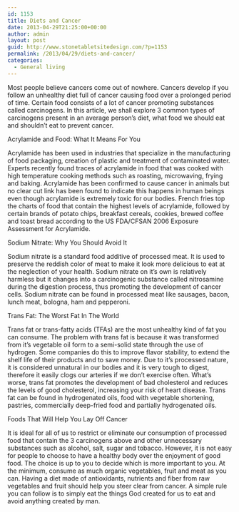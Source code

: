 ```yaml
---
id: 1153
title: Diets and Cancer
date: 2013-04-29T21:25:00+00:00
author: admin
layout: post
guid: http://www.stonetabletsitedesign.com/?p=1153
permalink: /2013/04/29/diets-and-cancer/
categories:
  - General living
---
```

Most people believe cancers come out of nowhere. Cancers develop if you follow an unhealthy diet full of cancer causing food over a prolonged period of time. Certain food consists of a lot of cancer promoting substances called carcinogens. In this article, we shall explore 3 common types of carcinogens present in an average person&#8217;s diet, what food we should eat and shouldn&#8217;t eat to prevent cancer.

Acrylamide and Food: What It Means For You

Acrylamide has been used in industries that specialize in the manufacturing of food packaging, creation of plastic and treatment of contaminated water. Experts recently found traces of acrylamide in food that was cooked with high temperature cooking methods such as roasting, microwaving, frying and baking. Acrylamide has been confirmed to cause cancer in animals but no clear cut link has been found to indicate this happens in human beings even though acrylamide is extremely toxic for our bodies. French fries top the charts of food that contain the highest levels of acrylamide, followed by certain brands of potato chips, breakfast cereals, cookies, brewed coffee and toast bread according to the US FDA/CFSAN 2006 Exposure Assessment for Acrylamide.

Sodium Nitrate: Why You Should Avoid It

Sodium nitrate is a standard food additive of processed meat. It is used to preserve the reddish color of meat to make it look more delicious to eat at the neglection of your health. Sodium nitrate on it&#8217;s own is relatively harmless but it changes into a carcinogenic substance called nitrosamine during the digestion process, thus promoting the development of cancer cells. Sodium nitrate can be found in processed meat like sausages, bacon, lunch meat, bologna, ham and pepperoni.

Trans Fat: The Worst Fat In The World

Trans fat or trans-fatty acids (TFAs) are the most unhealthy kind of fat you can consume. The problem with trans fat is because it was transformed from it&#8217;s vegetable oil form to a semi-solid state through the use of hydrogen. Some companies do this to improve flavor stability, to extend the shelf life of their products and to save money. Due to it&#8217;s processed nature, it is considered unnatural in our bodies and it is very tough to digest, therefore it easily clogs our arteries if we don&#8217;t exercise often. What&#8217;s worse, trans fat promotes the development of bad cholesterol and reduces the levels of good cholesterol, increasing your risk of heart disease. Trans fat can be found in hydrogenated oils, food with vegetable shortening, pastries, commercially deep-fried food and partially hydrogenated oils.

Foods That Will Help You Lay Off Cancer

It is ideal for all of us to restrict or eliminate our consumption of processed food that contain the 3 carcinogens above and other unnecessary substances such as alcohol, salt, sugar and tobacco. However, it is not easy for people to choose to have a healthy body over the enjoyment of good food. The choice is up to you to decide which is more important to you. At the minimum, consume as much organic vegetables, fruit and meat as you can. Having a diet made of antioxidants, nutrients and fiber from raw vegetables and fruit should help you steer clear from cancer. A simple rule you can follow is to simply eat the things God created for us to eat and avoid anything created by man.